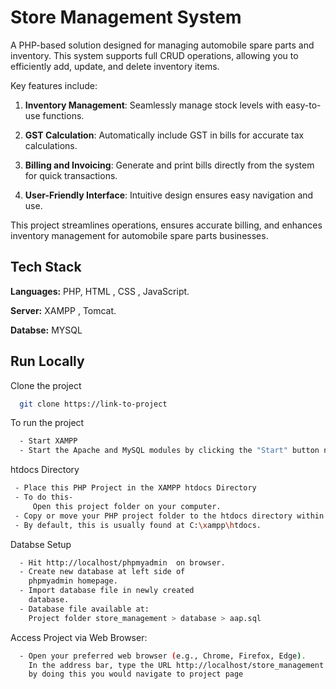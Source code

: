 # Store Management System

A PHP-based solution designed for managing automobile spare parts and inventory. This system supports full CRUD operations, allowing you to efficiently add, update, and delete inventory items.

Key features include:

1. **Inventory Management**: Seamlessly manage stock levels with easy-to-use functions.
  
2. **GST Calculation**: Automatically include GST in bills for accurate tax calculations.

3. **Billing and Invoicing**: Generate and print bills directly from the system for quick transactions.

4. **User-Friendly Interface**: Intuitive design ensures easy navigation and use.

This project streamlines operations, ensures accurate billing, and enhances inventory management for automobile spare parts businesses.



## Tech Stack

**Languages:** PHP, HTML , CSS , JavaScript.

**Server:** XAMPP , Tomcat.

**Databse:** MYSQL


## Run Locally

Clone the project

```bash
  git clone https://link-to-project
```

To run the project

```bash
  - Start XAMPP
  - Start the Apache and MySQL modules by clicking the "Start" button next to each. This will start your local web server (Apache) and the MySQL database server.
```

htdocs Directory

```bash
 - Place this PHP Project in the XAMPP htdocs Directory
 - To do this- 
     Open this project folder on your computer.
 - Copy or move your PHP project folder to the htdocs directory within your XAMPP installation directory. 
 - By default, this is usually found at C:\xampp\htdocs.
```

Databse Setup

```bash
  - Hit http://localhost/phpmyadmin  on browser.
  - Create new database at left side of
    phpmyadmin homepage.
  - Import database file in newly created
    database.
  - Database file available at: 
    Project folder store_management > database > aap.sql
```

Access Project via Web Browser:

```bash
  - Open your preferred web browser (e.g., Chrome, Firefox, Edge).
    In the address bar, type the URL http://localhost/store_management
    by doing this you would navigate to project page
```



